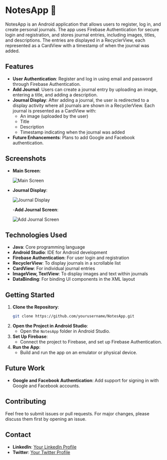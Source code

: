 # NotesApp 📝

NotesApp is an Android application that allows users to register, log in, and create personal journals. The app uses Firebase Authentication for secure login and registration, and stores journal entries, including images, titles, and descriptions. The entries are displayed in a RecyclerView, each represented as a CardView with a timestamp of when the journal was added.

## Features
- **User Authentication**: Register and log in using email and password through Firebase Authentication.
- **Add Journal**: Users can create a journal entry by uploading an image, entering a title, and adding a description.
- **Journal Display**: After adding a journal, the user is redirected to a display activity where all journals are shown in a RecyclerView. Each journal is presented as a CardView with:
  - An image (uploaded by the user)
  - Title
  - Description
  - Timestamp indicating when the journal was added
- **Future Enhancements**: Plans to add Google and Facebook authentication.

## Screenshots
- **Main Screen**: 

  ![Main Screen](./screenshots/main_screen.png)

- **Journal Display**: 

  ![Journal Display](./screenshots/journal_display.png)

  -**Add Journal Screen**:

  ![Add Journal Screen](./screenshots/add_journal_screen.png)

## Technologies Used
- **Java**: Core programming language
- **Android Studio**: IDE for Android development
- **Firebase Authentication**: For user login and registration
- **RecyclerView**: To display journals in a scrollable list
- **CardView**: For individual journal entries
- **ImageView, TextView**: To display images and text within journals
- **DataBinding**: For binding UI components in the XML layout

## Getting Started
1. **Clone the Repository**: 
    ```bash
    git clone https://github.com/yourusername/NotesApp.git
    ```
2. **Open the Project in Android Studio**: 
    - Open the `NotesApp` folder in Android Studio.
3. **Set Up Firebase**: 
    - Connect the project to Firebase, and set up Firebase Authentication.
4. **Run the App**: 
    - Build and run the app on an emulator or physical device.

## Future Work
- **Google and Facebook Authentication**: Add support for signing in with Google and Facebook accounts.

## Contributing
Feel free to submit issues or pull requests. For major changes, please discuss them first by opening an issue.



## Contact
- **LinkedIn**: [Your LinkedIn Profile](https://www.linkedin.com/in/yourusername)
- **Twitter**: [Your Twitter Profile](https://twitter.com/yourusername)

